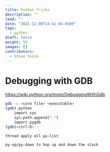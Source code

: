 ```yaml
---
title: Python Tricks
description: ""
lead: ""
date: "2021-12-08T14:41:44-0500"
tags:
  - python
draft: false
weight: 50
images: []
contributors:
  - Steve Sosik
---
```


# Debugging with GDB

https://wiki.python.org/moin/DebuggingWithGdb

```bash
gdb -c <core file> <executable>
(gdb) python
    import sys
    sys.path.append(".")
    import pygdb
(gdb)<ctrl-D>

thread apply all py-list

py-up/py-down to hop up and down the stack
```
